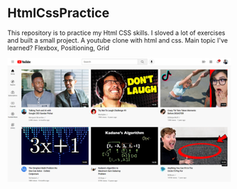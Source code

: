 # HtmlCssPractice
This repository is to practice my Html CSS skills. I sloved a lot of exercises and built a small project.
A youtube clone with html and css.
Main topic I've learned?
Flexbox,
Positioning,
Grid


![youtube-practice-design](/Youtube-clone/assets/youtube-clone.png)
